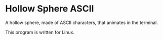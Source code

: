 # Hollow Sphere ASCII

A hollow sphere, made of ASCII characters, that animates in the terminal.

This program is written for Linux.
